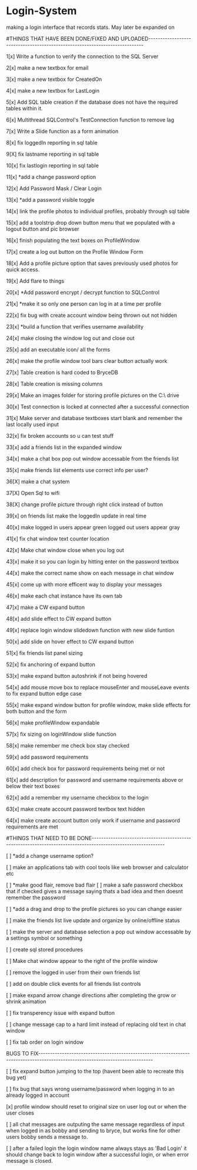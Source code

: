 # Login-System

making a login interface that records stats. May later be expanded on


#THINGS THAT HAVE BEEN DONE/FIXED AND UPLOADED----------------------------------------------------------------------------

1[x] Write a function to verify the connection to the SQL Server

2[x] make a new textbox for email

3[x] make a new textbox for CreatedOn

4[x] make a new textbox for LastLogin

5[x] Add SQL table creation if the database does not have the required tables within it.

6[x] Multithread SQLControl's TestConnection function to remove lag

7[x] Write a Slide function as a form animation

8[x] fix loggedIn reporting in sql table

9[X] fix lastname reporting in sql table

10[x] fix lastlogin reporting in sql table

11[x] *add a change password option

12[x] Add Password Mask / Clear Login 

13[x] *add a password visible toggle

14[x] link the profile photos to individual profiles, probably through sql table

15[x] add a toolstrip drop down button menu that we populated with a logout button and pic browser

16[x] finish populating the text boxes on ProfileWindow

17[x] create a log out button on the Profile Window Form

18[x] Add a profile picture option that saves previously used photos for quick access.

19[x] Add flare to things

20[x] *Add password encrypt / decrypt function to SQLControl

21[x] *make it so only one person can log in at a time per profile

22[x] fix bug with create account window being thrown out not hidden

23[x] *build a function that verifies username availability

24[x] make closing the window log out and close out

25[x] add an executable icon/ all the forms

26[x] make the profile window tool bars clear button actually work

27[x] Table creation is hard coded to BryceDB

28[x] Table creation is missing columns

29[x] Make an images folder for storing profile pictures on the C:\ drive

30[x] Test connection is locked at connected after a successful connection

31[x] Make server and database textboxes start blank and remember the last locally used input

32[x] fix broken accounts so u can test stuff

33[x] add a friends list in the expanded window 

34[x] make a chat box pop out window accessable from the friends list

35[x] make friends list elements use correct info per user?

36[X] make a chat system

37[X] Open Sql to wifi

38[X] change profile picture through right click instead of button

39[x] on friends list make the loggedIn update in real time

40[x] make logged in users appear green logged out users appear gray

41[x] fix chat window text counter location

42[x] Make chat window close when you log out

43[x] make it so you can login by hitting enter on the password textbox

44[x] make the correct name show on each message in chat window

45[x] come up with more efficent way to display your messages

46[x] make each chat instance have its own tab

47[x] make a CW expand button

48[x] add slide effect to CW expand button

49[x] replace login window slidedown function with new slide funtion

50[x] add slide on hover effect to CW expand button

51[x] fix friends list panel sizing

52[x] fix anchoring of expand button

53[x] make expand button autoshrink if not being hovered

54[x] add mouse move box to replace mouseEnter and mouseLeave events to fix expand button edge case 

55[x] make expand window button for profile window, make slide effects for both button and the form

56[x] make profileWindow expandable

57[x] fix sizing on loginWindow slide function

58[x] make remember me check box stay checked

59[x] add password requirements 

60[x] add check box for password requirements being met or not

61[x] add description for password and username requirements above or below their text boxes

62[x] add a remember my username checkbox to the login

63[x] make create account password textbox text hidden

64[x] make create account button only work if username and password requirements are met


#THINGS THAT NEED TO BE DONE-------------------------------------------------------------------------------------------------------------

[ ] *add a change username option?

[ ] make an applications tab with cool tools like web browser and calculator etc

[ ] *make good flair, remove bad flair
	[ ] make a safe password checkbox that if checked gives a message saying thats a bad idea and then doesnt remember the password

[ ] *add a drag and drop to the profile pictures so you can change easier

[ ] make the friends list live update and organize by online/offline status

[ ] make the server and database selection a pop out window accessable by a settings symbol or something

[ ] create sql stored procedures

[ ] Make chat window appear to the right of the profile window

[ ] remove the logged in user from their own friends list

[ ] add on double click events for all friends list controls

[ ] make expand arrow change directions after completing the grow or shrink animation

[ ] fix transperency issue with expand button

[ ] change message cap to a hard limit instead of replacing old text in chat window

[ ] fix tab order on login window

BUGS TO FIX------------------------------------------------------------------------------------------------------------------------------

[ ] fix expand button jumping to the top (havent been able to recreate this bug yet)

[ ] fix bug that says wrong username/password when logging in to an already logged in account

[x] profile window should reset to original size on user log out or when the user closes

[ ] all chat messages are outputing the same message regardless of input when logged in as bobby and sending to bryce, but works fine for other users bobby sends a message to.

[ ] after a failed login the login window name always stays as 'Bad Login' it should change back to login window after a successful login, or when error message is closed.
